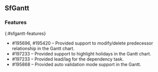 ## SfGantt

### Features
{:#sfgantt-features}

* \#195696, #195420 – Provided support to modify/delete predecessor relationship in the Gantt chart.
* \#197233 – Provided support to highlight holidays in the Gantt chart.
* \#197233 – Provided lead/lag for the dependency task.
* \#195868  – Provided auto validation mode support in the Gantt.